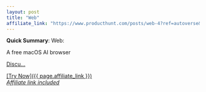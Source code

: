 ```yaml
---
layout: post
title: "Web"
affiliate_link: "https://www.producthunt.com/posts/web-4?ref=autoverse&utm_source=autoverse"
---
```


**Quick Summary**: Web: <p>
            A free macOS AI browser 
          </p>
          <p>
            <a href="https://www.producthunt.com/posts/web-4?utm_campaign=producthunt-atom-posts-feed&amp;utm_medium=rss-feed&amp;utm_source=producthunt-atom-posts-feed">Discu...

[Try Now]({{ page.affiliate_link }})  
*Affiliate link included*
